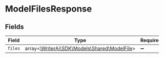 # ModelFilesResponse


## Fields

| Field                                                                            | Type                                                                             | Required                                                                         | Description                                                                      |
| -------------------------------------------------------------------------------- | -------------------------------------------------------------------------------- | -------------------------------------------------------------------------------- | -------------------------------------------------------------------------------- |
| `files`                                                                          | array<[\WriterAi\SDK\Models\Shared\ModelFile](../../Models/Shared/ModelFile.md)> | :heavy_minus_sign:                                                               | N/A                                                                              |